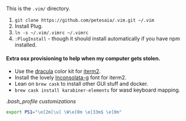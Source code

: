 This is the `.vim/` directory.

1. `git clone https://github.com/petesaia/.vim.git ~/.vim`
2. Install Plug.
3. `ln -s ~/.vim/.vimrc ~/.vimrc`
4. `:PlugInstall` - though it should install automatically if you have npm installed.

#### Extra osx provisioning to help when my computer gets stolen.

* Use the [dracula](https://draculatheme.com/iterm/) color kit for [iterm2](https://www.iterm2.com/).
* Install the lovely [Inconsolata-g](/extra/Inconsolata-g.ttf) font for iterm2.
* Lean on `brew cask` to install other GUI stuff and docker.
* `brew cask install karabiner-elements` for wasd keyboard mapping.

*.bash_profile customizations*

```bash
export PS1="\e[2m[\u] \W\e[0m \e[33m$ \e[0m"
```
